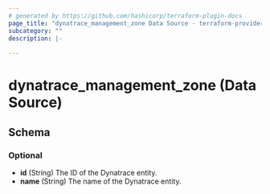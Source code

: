 ```yaml
---
# generated by https://github.com/hashicorp/terraform-plugin-docs
page_title: "dynatrace_management_zone Data Source - terraform-provider-dynatrace"
subcategory: ""
description: |-
  
---
```


# dynatrace_management_zone (Data Source)





<!-- schema generated by tfplugindocs -->
## Schema

### Optional

- **id** (String) The ID of the Dynatrace entity.
- **name** (String) The name of the Dynatrace entity.



